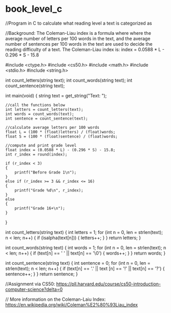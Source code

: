 # book_level_c
//Program in C to calculate what reading level a text is categorized as

//Background: The Coleman-Liau index is a formula where where the average number of letters per 100 words in the text, and the average number of sentences per 100 words in the text are used to decide the reading difficulty of a text. The Coleman-Liau index is: index = 0.0588 * L - 0.296 * S - 15.8


#include <ctype.h>
#include <cs50.h>
#include <math.h>
#include <stdio.h>
#include <string.h>

int count_letters(string text);
int count_words(string text);
int count_sentence(string text);


int main(void)
{
    string text = get_string("Text: ");
    
    //call the functions below
    int letters = count_letters(text);
    int words = count_words(text);
    int sentence = count_sentence(text);

    //calculate average letters per 100 words
    float L = (100 * (float)letters) / (float)words;
    float S = (100 * (float)sentence) / (float)words;

    //compute and print grade level
    float index = (0.0588 * L) - (0.296 * S) - 15.8;
    int r_index = round(index);

    if (r_index < 3)
    {
        printf("Before Grade 1\n");
    }
    else if (r_index >= 3 && r_index <= 16)
    {
        printf("Grade %d\n", r_index);
    }
    else
    {
        printf("Grade 16+\n");
    }

}

int count_letters(string text)
{
    int letters = 1;
    for (int n = 0, len = strlen(text); n < len; n++)
    {
        if (isalpha(text[n]))
        {
            letters++;
        }
    }
    return letters;
}

int count_words(string text)
{
    int words = 1;
    for (int n = 0, len = strlen(text); n < len; n++)
    {
        if (text[n] == ' ' || text[n] == '\0')
        {
            words++;
        }
    }
    return words;
}

int count_sentence(string text)
{
    int sentence = 0;
    for (int n = 0, len = strlen(text); n < len; n++)
    {
        if (text[n] == '.' || text [n] == '!' || text[n] == '?')
        {
            sentence++;
        }
    }
    return sentence;
}


//Assignment via CS50: https://pll.harvard.edu/course/cs50-introduction-computer-science?delta=0

// More information on the Coleman-Laiu Index: https://en.wikipedia.org/wiki/Coleman%E2%80%93Liau_index
